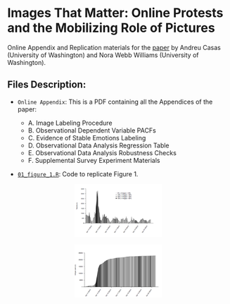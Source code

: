 # Images That Matter: Online Protests and the Mobilizing Role of Pictures
Online Appendix and Replication materials for the [paper](http://andreucasas.com/casas_webb_williams_Images_That_Matter_25April2017.pdf) by Andreu Casas (University of Washington) and Nora Webb Williams (University of Washington).

## Files Description:
- `Online Appendix`: This is a PDF containing all the Appendices of the paper:
  - A. Image Labeling Procedure
  - B. Observational Dependent Variable PACFs
  - C. Evidence of Stable Emotions Labeling
  - D. Observational Data Analysis Regression Table
  - E.  Observational Data Analysis Robustness Checks
  - F. Supplemental Survey Experiment Materials
  
  
- [`01_figure_1.R`](https://github.com/CasAndreu/Images_That_Matter/blob/master/code/01_figure_1.R): Code to replicate Figure 1.

<p align="center">
  <img src="images_png/figure_1a.png" style="width: 200px;"/>
</p>
<p align="center">
  <img src="images_png/figure_1b.png" style="width: 200px;"/>
</p>
